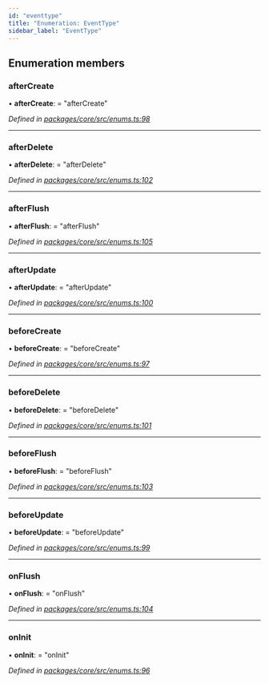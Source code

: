 ```yaml
---
id: "eventtype"
title: "Enumeration: EventType"
sidebar_label: "EventType"
---
```


## Enumeration members

### afterCreate

•  **afterCreate**:  = "afterCreate"

*Defined in [packages/core/src/enums.ts:98](https://github.com/mikro-orm/mikro-orm/blob/c7aaca40d/packages/core/src/enums.ts#L98)*

___

### afterDelete

•  **afterDelete**:  = "afterDelete"

*Defined in [packages/core/src/enums.ts:102](https://github.com/mikro-orm/mikro-orm/blob/c7aaca40d/packages/core/src/enums.ts#L102)*

___

### afterFlush

•  **afterFlush**:  = "afterFlush"

*Defined in [packages/core/src/enums.ts:105](https://github.com/mikro-orm/mikro-orm/blob/c7aaca40d/packages/core/src/enums.ts#L105)*

___

### afterUpdate

•  **afterUpdate**:  = "afterUpdate"

*Defined in [packages/core/src/enums.ts:100](https://github.com/mikro-orm/mikro-orm/blob/c7aaca40d/packages/core/src/enums.ts#L100)*

___

### beforeCreate

•  **beforeCreate**:  = "beforeCreate"

*Defined in [packages/core/src/enums.ts:97](https://github.com/mikro-orm/mikro-orm/blob/c7aaca40d/packages/core/src/enums.ts#L97)*

___

### beforeDelete

•  **beforeDelete**:  = "beforeDelete"

*Defined in [packages/core/src/enums.ts:101](https://github.com/mikro-orm/mikro-orm/blob/c7aaca40d/packages/core/src/enums.ts#L101)*

___

### beforeFlush

•  **beforeFlush**:  = "beforeFlush"

*Defined in [packages/core/src/enums.ts:103](https://github.com/mikro-orm/mikro-orm/blob/c7aaca40d/packages/core/src/enums.ts#L103)*

___

### beforeUpdate

•  **beforeUpdate**:  = "beforeUpdate"

*Defined in [packages/core/src/enums.ts:99](https://github.com/mikro-orm/mikro-orm/blob/c7aaca40d/packages/core/src/enums.ts#L99)*

___

### onFlush

•  **onFlush**:  = "onFlush"

*Defined in [packages/core/src/enums.ts:104](https://github.com/mikro-orm/mikro-orm/blob/c7aaca40d/packages/core/src/enums.ts#L104)*

___

### onInit

•  **onInit**:  = "onInit"

*Defined in [packages/core/src/enums.ts:96](https://github.com/mikro-orm/mikro-orm/blob/c7aaca40d/packages/core/src/enums.ts#L96)*
